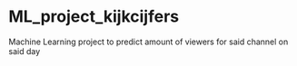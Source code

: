# ML_project_kijkcijfers
Machine Learning project to predict amount of viewers for said channel on said day
